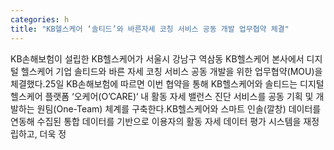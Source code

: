 ```yaml
---
categories: h
title: "KB헬스케어 ‘솔티드’와 바른자세 코칭 서비스 공동 개발 업무협약 체결"
---
```

KB손해보험이 설립한 KB헬스케어가 서울시 강남구 역삼동 KB헬스케어 본사에서 디지털 헬스케어 기업 솔티드와 바른 자세 코칭 서비스 공동 개발을 위한 업무협약(MOU)을 체결했다.25일 KB손해보험에 따르면 이번 협약을 통해 KB헬스케어와 솔티드는 디지털 헬스케어 플랫폼 ‘오케어(O’CARE)‘ 내 활동 자세 밸런스 진단 서비스를 공동 기획 및 개발하는 원팀(One-Team) 체계를 구축한다.KB헬스케어와 스마트 인솔(깔창) 데이터를 연동해 수집된 통합 데이터를 기반으로 이용자의 활동 자세 데이터 평가 시스템을 재정립하고, 더욱 정